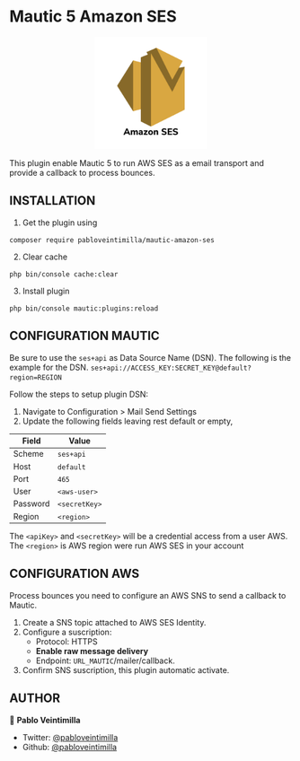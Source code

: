 # Mautic 5 Amazon SES

<p style="text-align: center;">
<img src="Assets/img/icon.png" alt="Amazon SES" width="200"/>
</p>

This plugin enable Mautic 5 to run AWS SES as a email transport and provide a callback to process bounces.

## INSTALLATION

1. Get the plugin using

```
composer require pabloveintimilla/mautic-amazon-ses
```

2. Clear cache

```
php bin/console cache:clear
```

3. Install plugin

```
php bin/console mautic:plugins:reload
```

## CONFIGURATION MAUTIC

Be sure to use the `ses+api` as Data Source Name (DSN).
The following is the example for the DSN.
`ses+api://ACCESS_KEY:SECRET_KEY@default?region=REGION`

Follow the steps to setup plugin DSN:

1. Navigate to Configuration > Mail Send Settings
2. Update the following fields leaving rest default or empty,

| Field    | Value         |
| -------- | ------------- |
| Scheme   | `ses+api`     |
| Host     | `default`     |
| Port     | `465`         |
| User     | `<aws-user>`  |
| Password | `<secretKey>` |
| Region   | `<region>`    |

The `<apiKey>` and `<secretKey>` will be a credential access from a user AWS.
The `<region>` is AWS region were run AWS SES in your account

## CONFIGURATION AWS

Process bounces you need to configure an AWS SNS to send a callback to Mautic.

1. Create a SNS topic attached to AWS SES Identity.
2. Configure a suscription:
   - Protocol: HTTPS
   - **Enable raw message delivery** 
   - Endpoint: `URL_MAUTIC`/mailer/callback.
4. Confirm SNS suscription, this plugin automatic activate.

## AUTHOR

👤 **Pablo Veintimilla**

- Twitter: [@pabloveintimilla](https://twitter.com/pabloveintimilla)
- Github: [@pabloveintimilla](https://github.com/pabloveintimilla)

[MailjetGuidePage]: https://dev.mailjet.com/email/guides/getting-started/
